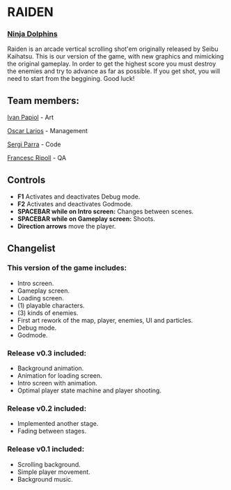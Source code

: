   # RAIDEN
  ### [Ninja Dolphins](https://github.com/t3m1X/Project-I-Ninja-Dolphin)

Raiden is an arcade vertical scrolling shot'em originally released by Seibu Kaihatsu. 
This is our version of the game, with new graphics and mimicking the original gameplay.
In order to get the highest score you must destroy the enemies and try to advance as far as possible.
If you get shot, you will need to start from the beggining. Good luck!

## Team members:

[Ivan Papiol](https://github.com/IVREI0T) - Art

[Oscar Larios](https://github.com/Megaoski) - Management

[Sergi Parra](https://github.com/t3m1X) - Code

[Francesc Ripoll](https://github.com/FrancescRipoll) - QA


## Controls

* **F1** Activates and deactivates Debug mode.
* **F2** Activates and deactivates Godmode.
* **SPACEBAR while on Intro screen:** Changes between scenes.
* **SPACEBAR while on Gameplay screen:** Shoots.
* **Direction arrows** move the player.


## Changelist

### This version of the game includes:

- Intro screen.
- Gameplay screen.
- Loading screen.
- (1) playable characters.
- (3) kinds of enemies.
- First art rework of the map, player, enemies, UI and particles.
- Debug mode.
- Godmode.

### Release v0.3 included:

- Background animation.
- Animation for loading screen.
- Intro screen with animation.
- Optimal player state machine and player shooting.

### Release v0.2 included:

- Implemented another stage.
- Fading between stages.

### Release v0.1 included:

- Scrolling background.
- Simple player movement.
- Background music.
